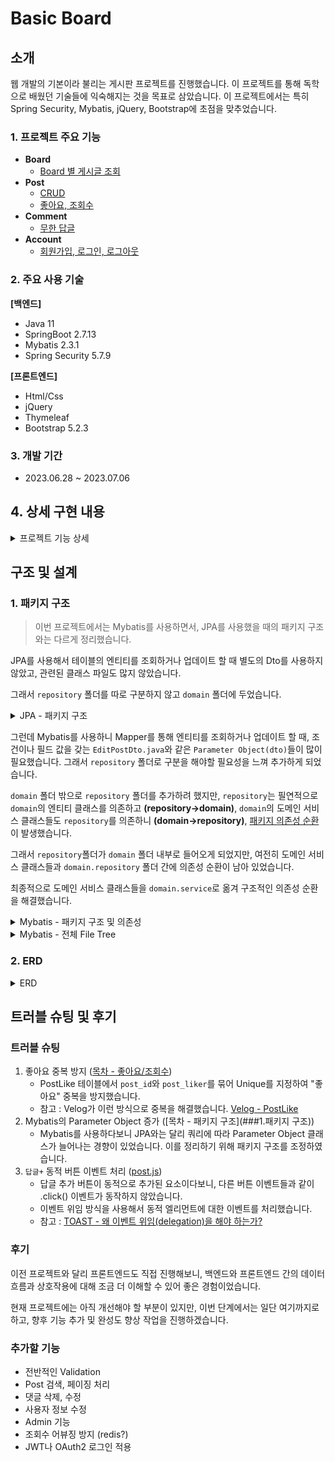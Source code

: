 # Basic Board

## 소개

웹 개발의 기본이라 불리는 게시판 프로젝트를 진행했습니다. 이 프로젝트를 통해 독학으로 배웠던 기술들에 익숙해지는 것을 목표로 삼았습니다.
이 프로젝트에서는 특히 Spring Security, Mybatis, jQuery, Bootstrap에 초점을 맞추었습니다.

### 1. 프로젝트 주요 기능

- **Board**
  - [Board 별 게시글 조회](#41-board-별-게시글-조회)
- **Post**
  - [CRUD](#42-post-crud)
  - [좋아요, 조회수](#43-좋아요조회수)
- **Comment**
  - [무한 답글](#44-무한-답글)
- **Account**
  - [회원가입, 로그인, 로그아웃](#45-회원가입로그인로그아웃)

### 2. 주요 사용 기술

**[백엔드]**

- Java 11
- SpringBoot 2.7.13
- Mybatis 2.3.1
- Spring Security 5.7.9

**[프론트엔드]**

- Html/Css
- jQuery
- Thymeleaf
- Bootstrap 5.2.3

### 3. 개발 기간

- 2023.06.28 ~ 2023.07.06

## 4. 상세 구현 내용

<details>

<summary>프로젝트 기능 상세</summary>

### 4.1 Board 별 게시글 조회

Board 페이지에서는 각 Board에 소속 된 Post 목록을 보여줍니다.
이 프로젝트에서는 "자유게시판"과 "FAQ"를 name으로 갖는 Board가 있습니다.

테이블의 각 Post는 로그인한 사용자가 해당 Post에 "좋아요"를 눌렀는지와 기본 Post 정보를 표시합니다.

![자유게시판](https://user-images.githubusercontent.com/61798028/251458884-29c918d7-a295-4006-8fcc-deb82b5fac8f.png)

![FAQ](https://user-images.githubusercontent.com/61798028/251458879-b4438c9e-434f-40cc-b29f-5d3a90698461.png)

### 4.2 Post CRUD

[게시글 조회]

![조회](https://user-images.githubusercontent.com/61798028/251458906-da32b026-56d1-4af9-86bf-89a1682ccea3.png)

[게시글 작성]

![작성](https://user-images.githubusercontent.com/61798028/251458909-b2a69527-0fe0-444a-a1a1-48eb045ccd24.png)

[게시글 수정]

![수정](https://user-images.githubusercontent.com/61798028/251458916-e2b91a77-0e8e-48f2-be32-63c490425a01.png)

[게시글 삭제]

이미지는 없지만, 삭제를 누르면 Post를 soft delet하여 조회 시에 제외합니다.

### 4.3 좋아요/조회수

PostLike 테이블에서 `post_id`와 `post_liker`를 묶어 Unique를 지정하여 "좋아요" 중복을 방지했습니다.

PostContent를 포함하여 조회 시에는 조회수가 증가하도록 했습니다.

![좋아요](https://user-images.githubusercontent.com/61798028/251458900-8ce89efa-457e-4c0d-a8db-da5c2b1b8cdd.gif)

### 4.4 무한 답글

DB는 간단하게 자식 Comment가 부모 Comment의 Id를 fk로 보유하도록하고, 댓글 조회 시 해당 Post에 속하는 댓글(post_id)을 전부 전달합니다.

Ajax로 comment 리스트를 받은 jQuery가 재귀적인 방식으로 comment를 정렬하여 표시합니다.

![무한답글테스트](https://user-images.githubusercontent.com/61798028/251458892-69267eff-1f3b-4501-917e-159fa409c71f.png)

### 4.5 회원가입/로그인/로그아웃

> "회원가입, 로그인, 로그아웃"에 대한 이미지는 간단하게 `email`, `password`를 받는 형태여서 제외했습니다.
> 대신 각 기능이 어떤 식으로 구현되었는지 상세 설명을 남기겠습니다.

[회원가입]

입력된 email과 bcrypt로 암호화된 password를 저장합니다.

[로그인]

로그인은 form 방식을 사용하지 않고, ajax 방식으로 `email`, `password`를 전달하여 로그인하도록 했습니다. (학습 목적)

로그인은 다음의 순서로 인증이 진행 됩니다.

1. `AjaxLoginProcessingFilter`
  - 로그인 인증을 위해 입력 된 데이터 자체를 검증 후 `EmailPasswordAuthenticationToken`를 생성하여 인증을 진행합니다.
2. `AuthenticationManager`
3. `CustomAuthenticationProvider`
  - 3.1 인증 전의 `EmailPasswordAuthenticationToken`(Authentication)을 받습니다.
  - 3.2 `CustomUserDetailsService`로부터 로그인 정보를 포함하는 `CustomUserDetails`를 받아 로그인을 검증합니다.
  - 3.3 인증이 완료 된 새로운 `EmailPasswordAuthenticationToken` 생성합니다.
    
    -> 인증 후의 Authentication은 다른 클래스를 사용해도 좋을 듯 하지만, 이 프로젝트에서는 인증 전과 동일한 Authentication을 사용했습니다.

[로그아웃]

특정 URL(`/api/v1/logout-proc`)으로 Get 요청이 들어오면 세션과 세션 쿠키를 삭제합니다.

</details>


## 구조 및 설계

### 1. 패키지 구조

> 이번 프로젝트에서는 Mybatis를 사용하면서, JPA를 사용했을 때의 패키지 구조와는 다르게 정리했습니다.

JPA를 사용해서 테이블의 엔티티를 조회하거나 업데이트 할 때 별도의 Dto를 사용하지 않았고, 관련된 클래스 파일도 많지 않았습니다.

그래서 `repository` 폴더를 따로 구분하지 않고 `domain` 폴더에 두었습니다.

<details>

<summary>JPA - 패키지 구조</summary>

```
📦reservation
 ┣ 📂controller
 ┣ 📂domain
 ┣ 📂dto
 ┣ 📂exception
 ┗ 📂infra
   ┗ 📂validator
 ┗ 📂service

```

</details>

그런데 Mybatis를 사용하니 Mapper를 통해 엔티티를 조회하거나 업데이트 할 때, 조건이나 필드 값을 갖는 `EditPostDto.java`와 같은 `Parameter Object(dto)`들이 많이 필요했습니다.
그래서 `repository` 폴더로 구분을 해야할 필요성을 느껴 추가하게 되었습니다.

`domain` 폴더 밖으로 `repository` 폴더를 추가하려 했지만, `repository`는 필연적으로 `domain`의 엔티티 클래스를 의존하고 **(repository->domain)**,
`domain`의 도메인 서비스 클래스들도 `repository`를 의존하니 **(domain->repository)**, <U>패키지 의존성 순환</U>이 발생했습니다.

그래서 `repository`폴더가 `domain` 폴더 내부로 들어오게 되었지만, 여전히 도메인 서비스 클래스들과 `domain.repository` 폴더 간에 의존성 순환이 남아 있었습니다.

최종적으로 도메인 서비스 클래스들을 `domain.service`로 옮겨 구조적인 의존성 순환을 해결했습니다.

<details>

<summary>Mybatis - 패키지 구조 및 의존성</summary>

[패키지 구조]

```
📂post
 ┣ 📂controller
 ┣ 📂domain
 ┃ ┣ 📂repository
 ┃ ┗ 📂service
 ┣ 📂dto
 ┗ 📂service
```

[의존성]

```mermaid
flowchart TB
    subgraph controller
        D[Controller.java]
    end
    subgraph domain
        A[Entity.java]
        subgraph DomainRepository[repository]
            B[Mapper.java]
            SelectDto.java
            UpdateDto.java
            ...
        end
        subgraph DomainService[service]
            C[DomainService.java]
        end
    end
    subgraph dto
        E[PresentationRequest.java]
        F[PresentationResponse.java]
    end
    subgraph service
        G[Service.java]
    end

controller --> service
service --> domain

controller --> dto
service --> dto

B --> A
C --> B
```

</details>

<details>

<summary>Mybatis - 전체 File Tree</summary>

```
📂main.java.study.board
┣ 📂account
┃ ┣ 📂controller
┃ ┃ ┣ 📜AccountController.java
┃ ┃ ┗ 📜AccountRestController.java
┃ ┣ 📂domain
┃ ┃ ┣ 📂repository
┃ ┃ ┃ ┗ 📜AccountMapper.java
┃ ┃ ┣ 📂service
┃ ┃ ┃ ┗ 📜AccountFinder.java
┃ ┃ ┣ 📜Account.java
┃ ┃ ┗ 📜AccountRole.java
┃ ┣ 📂dto
┃ ┃ ┣ 📜LoginReq.java
┃ ┃ ┣ 📜SignupReq.java
┃ ┃ ┗ 📜UserProfile.java
┃ ┗ 📂service
┃ ┃ ┗ 📜AccountService.java
┣ 📂board
┃ ┣ 📂controller
┃ ┃ ┗ 📜BoardController.java
┃ ┗ 📂domain
┃ ┃ ┣ 📂repository
┃ ┃ ┃ ┗ 📜BoardMapper.java
┃ ┃ ┣ 📂service
┃ ┃ ┃ ┗ 📜BoardFinder.java
┃ ┃ ┗ 📜Board.java
┣ 📂comment
┃ ┣ 📂controller
┃ ┃ ┗ 📜CommentRestController.java
┃ ┣ 📂domain
┃ ┃ ┣ 📂repository
┃ ┃ ┃ ┣ 📜CommentAndAuthorNameDto.java
┃ ┃ ┃ ┗ 📜CommentMapper.java
┃ ┃ ┣ 📂service
┃ ┃ ┃ ┗ 📜CommentFinder.java
┃ ┃ ┗ 📜Comment.java
┃ ┣ 📂dto
┃ ┃ ┣ 📜CommentReq.java
┃ ┃ ┣ 📜CommentResp.java
┃ ┃ ┗ 📜SubmitCommentReq.java
┃ ┗ 📂service
┃ ┃ ┗ 📜CommentService.java
┣ 📂common
┃ ┣ 📂authentication
┃ ┃ ┣ 📜LoginUser.java
┃ ┃ ┗ 📜LoginUserArgumentResolver.java
┃ ┗ 📂controller
┃ ┃ ┗ 📜HomeController.java
┣ 📂config
┃ ┣ 📂security
┃ ┃ ┣ 📂Authentication
┃ ┃ ┃ ┣ 📜AjaxLoginProcessingFilter.java
┃ ┃ ┃ ┣ 📜AuthenticationBeans.java
┃ ┃ ┃ ┣ 📜CustomAuthenticationProvider.java
┃ ┃ ┃ ┗ 📜PasswordEncoderConfig.java
┃ ┃ ┣ 📂dto
┃ ┃ ┃ ┣ 📜CustomUserDetails.java
┃ ┃ ┃ ┗ 📜EmailPasswordAuthenticationToken.java
┃ ┃ ┗ 📂service
┃ ┃ ┃ ┗ 📜CustomUserDetailsService.java
┃ ┣ 📜SecurityConfig.java
┃ ┗ 📜WebConfig.java
┣ 📂post
┃ ┣ 📂controller
┃ ┃ ┣ 📜PostController.java
┃ ┃ ┗ 📜PostRestController.java
┃ ┣ 📂domain
┃ ┃ ┣ 📂repository
┃ ┃ ┃ ┣ 📜DeletePostDto.java
┃ ┃ ┃ ┣ 📜DeletePostLikeDto.java
┃ ┃ ┃ ┣ 📜EditPostContentDto.java
┃ ┃ ┃ ┣ 📜EditPostDto.java
┃ ┃ ┃ ┣ 📜PostContentMapper.java
┃ ┃ ┃ ┣ 📜PostLikeMapper.java
┃ ┃ ┃ ┣ 📜PostMapper.java
┃ ┃ ┃ ┗ 📜SelectPostLikeDto.java
┃ ┃ ┣ 📂service
┃ ┃ ┃ ┣ 📜PostEditor.java
┃ ┃ ┃ ┣ 📜PostFinder.java
┃ ┃ ┃ ┗ 📜PostInfo.java
┃ ┃ ┣ 📜Post.java
┃ ┃ ┣ 📜PostContent.java
┃ ┃ ┗ 📜PostLike.java
┃ ┣ 📂dto
┃ ┃ ┣ 📜EntirePostResp.java
┃ ┃ ┣ 📜LikePostReq.java
┃ ┃ ┗ 📜SubmitPostReq.java
┃ ┗ 📂service
┃ ┃ ┗ 📜PostService.java
┗ 📜BoardApplication.java

📂main.resources
┣ 📂static
┃ ┗ 📂js
┃ ┃ ┣ 📜authentication.js
┃ ┃ ┣ 📜post-table.js
┃ ┃ ┗ 📜post.js
┣ 📂study
┃ ┗ 📂board
┃ ┃ ┣ 📂account
┃ ┃ ┃ ┗ 📂domain
┃ ┃ ┃ ┃ ┗ 📂repository
┃ ┃ ┃ ┃ ┃ ┗ 📜AccountMapper.xml
┃ ┃ ┣ 📂board
┃ ┃ ┃ ┗ 📂domain
┃ ┃ ┃ ┃ ┗ 📂repository
┃ ┃ ┃ ┃ ┃ ┗ 📜BoardMapper.xml
┃ ┃ ┣ 📂comment
┃ ┃ ┃ ┗ 📂domain
┃ ┃ ┃ ┃ ┗ 📂repository
┃ ┃ ┃ ┃ ┃ ┗ 📜CommentMapper.xml
┃ ┃ ┗ 📂post
┃ ┃ ┃ ┗ 📂domain
┃ ┃ ┃ ┃ ┗ 📂repository
┃ ┃ ┃ ┃ ┃ ┣ 📜PostContentMapper.xml
┃ ┃ ┃ ┃ ┃ ┣ 📜PostLikeMapper.xml
┃ ┃ ┃ ┃ ┃ ┗ 📜PostMapper.xml
┣ 📂templates
┃ ┣ 📂account
┃ ┃ ┣ 📜login.html
┃ ┃ ┗ 📜signup.html
┃ ┣ 📂board
┃ ┃ ┗ 📜board.html
┃ ┣ 📂error
┃ ┃ ┗ 📜403forbidden.html
┃ ┣ 📂layout
┃ ┃ ┣ 📜header.html
┃ ┃ ┗ 📜main.html
┃ ┣ 📂post
┃ ┃ ┣ 📜edit-post.html
┃ ┃ ┣ 📜post.html
┃ ┃ ┗ 📜write-post.html
┃ ┗ 📜index.html
┗ 📜application.properties
```

</details>

### 2. ERD

<details>

<summary>ERD</summary>

```mermaid
classDiagram
    class Account {
        -Long id
        -String email
        -String password
        -String nickname
        -AccountRole role
    }

    class Post {
        -Long id
        -String title
        -Account author
        -Board board
        -PostContent content
        -int viewCount
        -boolean isDeleted
    }

    class PostContent {
        -Long id
        -String content
    }

    class Board {
        -Long id
        -String name
    }

    class Comment {
        -Long id
        -Post post
        -Comment parentComment
        -Account author
        -String content
        -boolean isDeleted
    }

    class PostLike {
        -Long id
        -Post post
        -Account liker
    }

    Account "1" <-- "0..*" Post
    Account "1" <-- "0..*" Comment
    Account "1" <-- "0..*" PostLike
    Account "1" --> "1" AccountRole
    Post "1" --> "1" PostContent
    Post "1" <-- "0..*" Comment
    Post "1" <-- "0..*" PostLike
    Post "1" --> "1" Board
    Comment "1" <-- "0..*" Comment
```

</details>

## 트러블 슈팅 및 후기

### 트러블 슈팅

1. 좋아요 중복 방지 ([목차 - 좋아요/조회수](###4.3좋아요/조회수))
   - PostLike 테이블에서 `post_id`와 `post_liker`를 묶어 Unique를 지정하여 "좋아요" 중복을 방지했습니다.
   - 참고 : Velog가 이런 방식으로 중복을 해결했습니다. [Velog - PostLike](https://github.com/velopert/velog-server/blob/614d97b0dd983d8547938506c163e46de8861dbf/src/entity/PostLike.ts#L18)
2. Mybatis의 Parameter Object 증가 ([목차 - 패키지 구조](###1.패키지 구조))
   - Mybatis를 사용하다보니 JPA와는 달리 쿼리에 따라 Parameter Object 클래스가 늘어나는 경향이 있었습니다. 이를 정리하기 위해 패키지 구조를 조정하였습니다.
3. `답글+` 동적 버튼 이벤트 처리 ([post.js](src/main/resources/static/js/post.js))
   - 답글 추가 버튼이 동적으로 추가된 요소이다보니, 다른 버튼 이벤트들과 같이 .click() 이벤트가 동작하지 않았습니다.
   - 이벤트 위임 방식을 사용해서 동적 엘리먼트에 대한 이벤트를 처리했습니다.
   - 참고 : [TOAST - 왜 이벤트 위임(delegation)을 해야 하는가?
     ](https://ui.toast.com/posts/ko_20160826)

### 후기

이전 프로젝트와 달리 프론트엔드도 직접 진행해보니, 백엔드와 프론트엔드 간의 데이터 흐름과 상호작용에 대해 조금 더 이해할 수 있어 좋은 경험이었습니다.

현재 프로젝트에는 아직 개선해야 할 부분이 있지만, 이번 단계에서는 일단 여기까지로 하고, 향후 기능 추가 및 완성도 향상 작업을 진행하겠습니다.

### 추가할 기능

- 전반적인 Validation
- Post 검색, 페이징 처리
- 댓글 삭제, 수정
- 사용자 정보 수정
- Admin 기능
- 조회수 어뷰징 방지 (redis?)
- JWT나 OAuth2 로그인 적용